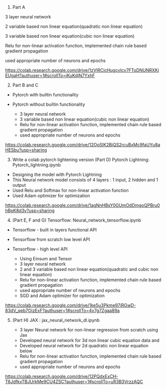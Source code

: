 
1) Part A

3 layer neural network 

2 variable based non linear equation(quadratic non linear equation)

3 variable based non linear equation(cubic non linear equation)

Relu for non-linear activation function, implemented chain rule based gradient propagation

used appropriate number of neurons and epochs


https://colab.research.google.com/drive/1zVlRCicHugcvIcv7FToDNUNRXKiEUgaH?authuser=1#scrollTo=iKuKdjN7YxhF


2) Part B and C
  - Pytorch with builtin functionality
  - Pytorch without builtin functionality

    - 3 layer neural network 
    - 3 variable based non linear equation(cubic non linear equation)
    - Relu for non-linear activation function, implemented chain rule based gradient propagation
    - used appropriate number of neurons and epochs



https://colab.research.google.com/drive/12OoSlK2BiQS2rcuBxMc9faUYu8aHESbu?usp=sharing


3) Write  a colab  pytorch lightening version
(Part D) Pytorch Lightning: Pytorch_lightning.ipynb



  - Designing the model with Pytorch Lightning 
  - This Neural network model consists of 4 layers : 1 input, 2 hidden and 1 output
  - Used Relu and Softmax for non-linear activation function
  - Used Adam optimizer for optimization

https://colab.research.google.com/drive/1agNnHBsY0GUmOdDmgoQPBru0hBpK8d3v?usp=sharing

4) (Part E, F and G) Tensorflow: Neural_network_tensorflow.ipynb

  
  - Tensorflow - built in layers functional API
  - Tensorflow from scratch low level API
  - Tensorflow - high level API

    - Using Einsum and Tensor
    - 3 layer neural network 
    - 2 and 3 variable based non linear equation(quadratic and cubic non linear equation)
    - Relu for non-linear activation function, implemented chain rule based gradient propagation
    - used appropriate number of neurons and epochs
    - SGD and Adam optimizer for optimization

https://colab.research.google.com/drive/1ke5u3Pkme97iRGwD-83dV_qeb7OizExF?authuser=1#scrollTo=4v7g7Zgaa89a

5) (Part H) JAX : jax_neural_network_dl.ipynb



   - 3 layer Neural network for non-linear regression from scratch using Jax 
   - Developed neural network for 3d non linear cubic equation data and 
   - Developed neural network for 2d quadratic non linear equation below
   - Relu for non-linear activation function, implemented chain rule based gradient propagation
   - used appropriate number of neurons and epochs

https://colab.research.google.com/drive/12PQdxExCH-T6JdfkxTBJUrkMe9CU4ZSC?authuser=1#scrollTo=uR3B3VrzzAQC

